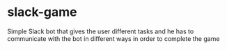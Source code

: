 # slack-game
Simple Slack bot that gives the user different tasks and he has to communicate with the bot in different ways in order to complete the game
